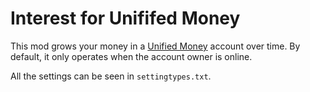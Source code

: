 # Interest for Unififed Money

This mod grows your money in a [Unified Money](https://content.minetest.net/packages/Emojiminetest/unified_money/) account over time. By default, it only operates when the account owner is online. 

All the settings can be seen in `settingtypes.txt`.
